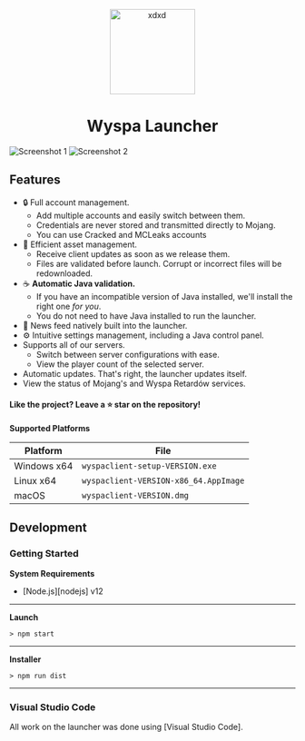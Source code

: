 <p align="center"><img src="./app/assets/images/lapis.png" width="150px" height="150px" alt="xdxd"></p>

<h1 align="center">Wyspa Launcher</h1>

![Screenshot 1](https://media.discordapp.net/attachments/824034997039005736/834174198028566599/unknown.png)
![Screenshot 2](https://media.discordapp.net/attachments/824034997039005736/834174307927851008/unknown.png)

## Features

* 🔒 Full account management.
  * Add multiple accounts and easily switch between them.
  * Credentials are never stored and transmitted directly to Mojang.
  * You can use Cracked and MCLeaks accounts
* 📂 Efficient asset management.
  * Receive client updates as soon as we release them.
  * Files are validated before launch. Corrupt or incorrect files will be redownloaded.
* ☕ **Automatic Java validation.**
  * If you have an incompatible version of Java installed, we'll install the right one *for you*.
  * You do not need to have Java installed to run the launcher.
* 📰 News feed natively built into the launcher.
* ⚙️ Intuitive settings management, including a Java control panel.
* Supports all of our servers.
  * Switch between server configurations with ease.
  * View the player count of the selected server.
* Automatic updates. That's right, the launcher updates itself.
*  View the status of Mojang's and Wyspa Retardów services.

#### Like the project? Leave a ⭐ star on the repository!


**Supported Platforms**

| Platform | File |
| -------- | ---- |
| Windows x64 | `wyspaclient-setup-VERSION.exe` |
| Linux x64 | `wyspaclient-VERSION-x86_64.AppImage` |
| macOS | `wyspaclient-VERSION.dmg` |


## Development

### Getting Started

**System Requirements**

* [Node.js][nodejs] v12

---

**Launch**

```console
> npm start
```

---

**Installer**

```console
> npm run dist
```

---

### Visual Studio Code

All work on the launcher was done using [Visual Studio Code].

